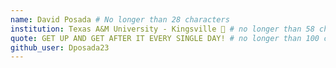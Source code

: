 ```yaml
---
name: David Posada # No longer than 28 characters
institution: Texas A&M University - Kingsville 🚩 # no longer than 58 characters
quote: GET UP AND GET AFTER IT EVERY SINGLE DAY! # no longer than 100 characters, avoid using quotes(") to guarantee the format remains the same.
github_user: Dposada23
---
```

